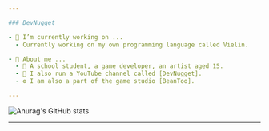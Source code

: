 ```yaml
---

### DevNugget

- 💎 I’m currently working on ...
  - Currently working on my own programming language called Vielin.

- 🧸 About me ...
  - 🍔 A school student, a game developer, an artist aged 15.
  - 🤩 I also run a YouTube channel called [DevNugget].
  - ⚙️ I am also a part of the game studio [BeanToo].

---
```


![Anurag's GitHub stats](https://github-readme-stats.vercel.app/api?username=DevNugget&show_icons=true&theme=tokyonight)

---

[BeanToo]:https://beantoo.studio/
[Sinister Twilight]:https://www.youtube.com/watch?v=SutGQUZZgI4
[Command Prompt Only Game Jam]:https://itch.io/jam/command-prompt-only-jam
[DevNugget]: https://youtube.com/devnugget
